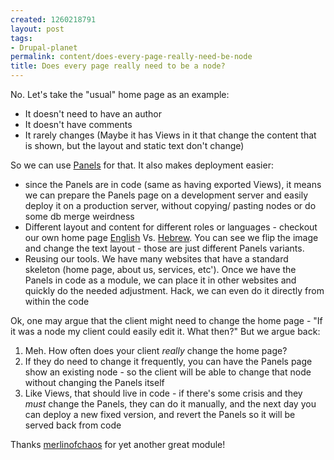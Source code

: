 ```yaml
--- 
created: 1260218791
layout: post
tags: 
- Drupal-planet
permalink: content/does-every-page-really-need-be-node
title: Does every page really need to be a node?
---
```

No.
Let's take the "usual" home page as an example:

<ul>
<li>It doesn't need to have an author</li>
<li>It doesn't have comments</li>
<li>It rarely changes (Maybe it has Views in it that change the content that is shown, but the layout and static text don't change)</li>
</ul>

So we can use <a href="http://drupal.org/project/panels">Panels</a> for that. It also makes deployment easier:

<ul>
<li>since the Panels are in code (same as having exported Views), it means we can prepare the Panels page on a development server and easily deploy it on a production server, without copying/ pasting nodes or do some db merge weirdness</li>
<li>Different layout and content for different roles or languages - checkout our own home page <a href="http://www.gizra.com/">English</a> Vs. <a href="http://www.gizra.com/he">Hebrew</a>. You can see we flip the image and change the text layout - those are just different Panels variants.</li>
<li>Reusing our tools. We have many websites that have a standard skeleton (home page, about us, services, etc'). Once we have the Panels in code as a module, we can place it in other websites and quickly do the needed adjustment. Hack, we can even do it directly from within the code</li>
</ul>

Ok, one may argue that the client might need to change the home page - "If it was a node my client could easily edit it. What then?"
But we argue back:
<ol>
<li>Meh. How often does your client <em>really</em> change the home page?</li>
<li>If they do need to change it frequently, you can have the Panels page show an existing node - so the client will be able to change that node without changing the Panels itself</li>
<li>Like Views, that should live in code - if there's some crisis and they <em>must</em> change the Panels, they can do it manually, and the next day you can deploy a new fixed version, and revert the Panels so it will be served back from code</li>
</ol>

Thanks <a href="http://drupal.org/user/26979">merlinofchaos</a> for yet another great module!
